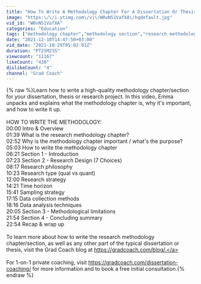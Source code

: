 ```yaml
---
title: "How To Write A Methodology Chapter For A Dissertation Or Thesis (4 Steps + Examples)"
image: "https:\/\/i.ytimg.com\/vi\/W0vNS1VafXA\/hqdefault.jpg"
vid_id: "W0vNS1VafXA"
categories: "Education"
tags: ["methodology chapter","methodology section","research methodology"]
date: "2021-12-10T14:47:50+03:00"
vid_date: "2021-10-29T05:02:01Z"
duration: "PT25M23S"
viewcount: "11167"
likeCount: "430"
dislikeCount: "4"
channel: "Grad Coach"
---
```

{% raw %}Learn how to write a high-quality methodology chapter/section for your dissertation, thesis or research project. In this video, Emma unpacks and explains what the methodology chapter is, why it's important, and how to write it up. <br /><br />HOW TO WRITE THE METHODOLOGY:<br />00:00 Intro &amp; Overview<br />01:39 What is the research methodology chapter?<br />02:52 Why is the methodology chapter important / what's the purpose?<br />05:03 How to write the methodology chapter<br />06:21 Section 1 - Introduction<br />07:23 Section 2 - Research Design (7 Choices)<br />08:17 Research philosophy<br />10:23 Research type (qual vs quant)<br />12:00 Research strategy<br />14:21 Time horizon<br />15:41 Sampling strategy<br />17:15 Data collection methods<br />18:16 Data analysis techniques<br />20:05 Section 3 - Methodological limitations<br />21:54 Section 4 - Concluding summary<br />22:54 Recap &amp; wrap up<br /><br />To learn more about how to write the research methodology chapter/section, as well as any other part of the typical dissertation or thesis, visit the Grad Coach blog at <a rel="nofollow" target="blank" href="https://gradcoach.com/blog/.">https://gradcoach.com/blog/.</a><br /><br />For 1-on-1 private coaching, visit <a rel="nofollow" target="blank" href="https://gradcoach.com/dissertation-coaching/">https://gradcoach.com/dissertation-coaching/</a> for more information and to book a free initial consultation.{% endraw %}
